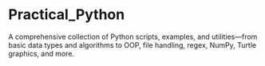 # Practical_Python
A comprehensive collection of Python scripts, examples, and utilities—from basic data types and algorithms to OOP, file handling, regex, NumPy, Turtle graphics, and more.
